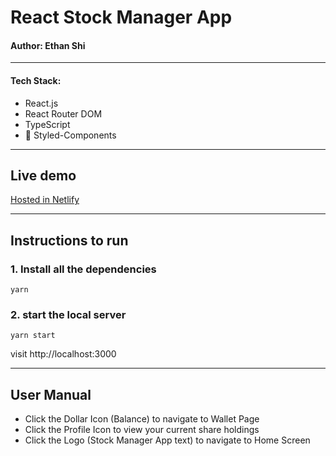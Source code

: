# React Stock Manager App

#### Author: Ethan Shi

---

#### Tech Stack:

- React.js
- React Router DOM
- TypeScript
- 💅 Styled-Components

---

## Live demo

[Hosted in Netlify](https://stock-manager-app-ethan.netlify.app/)

---

## Instructions to run

### 1. Install all the dependencies

```code
yarn
```

### 2. start the local server

```code
yarn start
```

visit http://localhost:3000

---

## User Manual

- Click the Dollar Icon (Balance) to navigate to Wallet Page
- Click the Profile Icon to view your current share holdings
- Click the Logo (Stock Manager App text) to navigate to Home Screen
